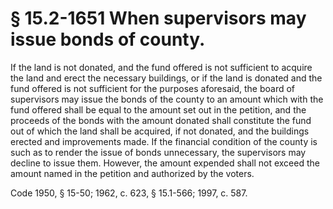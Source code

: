 # § 15.2-1651 When supervisors may issue bonds of county.

<p>If the land is not donated, and the fund offered is not sufficient to acquire the land and erect the necessary buildings, or if the land is donated and the fund offered is not sufficient for the purposes aforesaid, the board of supervisors may issue the bonds of the county to an amount which with the fund offered shall be equal to the amount set out in the petition, and the proceeds of the bonds with the amount donated shall constitute the fund out of which the land shall be acquired, if not donated, and the buildings erected and improvements made. If the financial condition of the county is such as to render the issue of bonds unnecessary, the supervisors may decline to issue them. However, the amount expended shall not exceed the amount named in the petition and authorized by the voters.</p><p>Code 1950, § 15-50; 1962, c. 623, § 15.1-566; 1997, c. 587.</p>